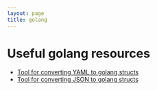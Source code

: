 ```yaml
---
layout: page
title: golang
---
```


# Useful golang resources
- [Tool for converting YAML to golang structs](https://yaml.to-go.online/)
- [Tool for converting JSON to golang structs](https://transform.tools/json-to-go)

